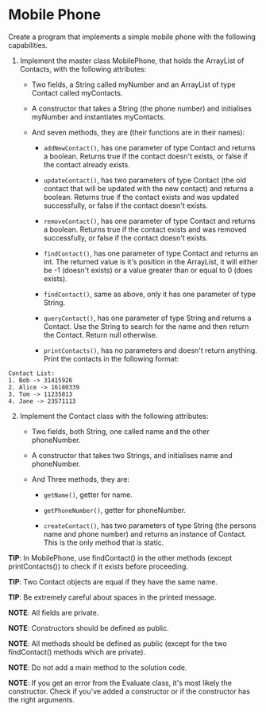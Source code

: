 # Mobile Phone
Create a program that implements a simple mobile phone with the following capabilities.



1.  Implement the master class MobilePhone, that holds the ArrayList of Contacts, with the following attributes:

    -  Two fields, a String called myNumber and an ArrayList of type Contact called myContacts.

    -  A constructor that takes a String (the phone number) and initialises myNumber and instantiates myContacts.

    -  And seven methods, they are (their functions are in their names):

        -  `addNewContact()`, has one parameter of type Contact and returns a boolean. Returns true if the contact doesn't exists, or false if the contact already exists.

        -  `updateContact()`, has two parameters of type Contact (the old contact that will be updated with the new contact) and returns a boolean. Returns true if the contact exists and was updated successfully, or false if the contact doesn't exists.

        -  `removeContact()`, has one parameter of type Contact and returns a boolean. Returns true if the contact exists and was removed successfully, or false if the contact doesn't exists.

        -  `findContact()`, has one parameter of type Contact and returns an int. The returned value is it's position in the ArrayList, it will either be -1 (doesn't exists) or a value greater than or equal to 0 (does exists).

        -  `findContact()`, same as above, only it has one parameter of type String.

        -  `queryContact()`, has one parameter of type String and returns a Contact. Use the String to search for the name and then return the Contact. Return null otherwise.

        -  `printContacts()`, has no parameters and doesn't return anything. Print the contacts in the following format:
```
Contact List:
1. Bob -> 31415926
2. Alice -> 16180339
3. Tom -> 11235813
4. Jane -> 23571113
```


2. Implement the Contact class with the following attributes:

    -  Two fields, both String, one called name and the other phoneNumber.

    -  A constructor that takes two Strings, and initialises name and phoneNumber.

    -  And Three methods, they are:

        -  `getName()`, getter for name.

        -  `getPhoneNumber()`, getter for phoneNumber.

        -  `createContact()`, has two parameters of type String (the persons name and phone number) and returns an instance of Contact. This is the only method that is static.



**TIP**:  In MobilePhone, use findContact() in the other methods (except printContacts()) to check if it exists before proceeding.

**TIP**:  Two Contact objects are equal if they have the same name.

**TIP**:  Be extremely careful about spaces in the printed message.



**NOTE**:  All fields are private.

**NOTE**:  Constructors should be defined as public.

**NOTE**:  All methods should be defined as public (except for the two findContact() methods which are private).

**NOTE**:  Do not add a main method to the solution code.

**NOTE**:  If you get an error from the Evaluate class, it's most likely the constructor. Check if you've added a constructor or if the constructor has the right arguments.
